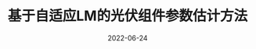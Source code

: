 ---
title: "基于自适应LM的光伏组件参数估计方法"
date: 2022-06-24
permalink: /patents/2022-06-24-ZL202011043343.8/
owner: "<b>徐潇源</b>, 严正, 王梦圆, 顾崇寅, 杨博, 王晗, 朱彦名, 周楠"
organization: "上海交通大学"
number: "ZLCN202011043343.8"
patent_link: "https://kns.cnki.net/kcms/detail/detail.aspx?dbcode=SCPD&dbname=SCPD202203&filename=CN112182883B&uniplatform=NZKPT&v=DSbMdtl4HVkcQGfyF_3OiquTIr_fy5xxWynB2VfxIjLE8rSHFLSyBPEhYvIz6lKn"
---
